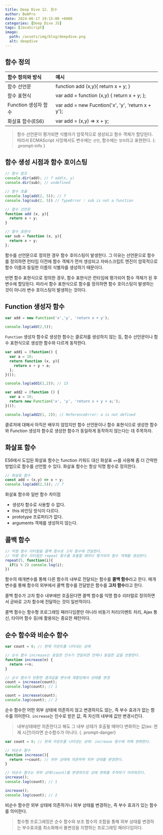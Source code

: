 ```yaml
---
title: Deep Dive 12. 함수
author: BeAPro
date: 2024-06-17 19:15:00 +0900
categories: [Deep Dive JS]
tags: [JavaScript]
image:
  path: /assets/img/blog/deepdive.png
  alt: deepdive
---
```

## **함수 정의**

| 함수 정의와 방식     | 예시                                              |
| :------------------- | :------------------------------------------------ |
| 함수 선언문          | function add (x,y){ return x + y; }               |
| 함수 표현식          | var add = function (x,y) { return x + y; };       |
| Function 생성자 함수 | var add = new Fucntion('x', 'y', 'return x + y'); |
| 화살표 함수(ES6)     | var add = (x,y) => x + y;                         |

> 함수 선언문이 평가되면 식별자가 암묵적으로 생성되고 함수 객체가 할당된다.
> 따라서 ECMAScript 사앙헤서도 변수에는 `선언`, 함수에는 `정의`라고 표현한다.
{: .prompt-info }

## **함수 생성 시점과 함수 호이스팅**

```js
// 함수 참조
console.dir(add); // f add(x, y)
console.dir(sub); // undefined

// 함수 호출
console.log(add(2, 5)); // 7
console.log(sub(2, 5)) // TypeError : sub is not a function

// 함수 선언문
function add (x, y){
  return x + y;
}

// 함수 표현식
var sub = function (x, y){
  return x + y;
};
```
함수를 선언문으로 정의한 경우 함수 호이스팅이 발생한다.
그 이유는 선언문으로 함수를 정의하면 런타임 이전에 함수 객체가 먼저 생성되고 자바스크립트 엔진이 암묵적으로 함수 이름과 동일한 이름의 식별자를 생성하기 때문이다.

반면 함수 표현식으로 정의한 경우, 함수 표현식은 런타임에 평가되어 함수 객체가 된 후 변수에 할당된다.
따라서 함수 표현식으로 함수를 정의하면 함수 호이스팅이 발생하는 것이 아니라 변수 호이스팅이 발생하는 것이다.

## **Function 생성자 함수**

```js
var add = new Function('x','y', 'return x + y');

console.log(add(2,5));
```
`Function` 생성자 함수로 생성한 함수는 클로저를 생성하지 않는 등, 함수 선언문이나 함수 표현식으로 생성한 함수와 다르게 동작한다.

```js
var add1 = (function() {
  var a = 10;
  return function (x, y){
    return x + y + a;
  };
}());

console.log(add1(1,2)); // 13

var add2 = (function () {
  var a = 10;
  return new Function('x', 'y', 'return x + y + a;');
}());

console.log(add2(1, 2)); // ReferenceError: a is not defined
```
클로저에 대해서 아직은 배우지 않았지만 함수 선언문이나 함수 표현식으로 생성한 함수와 Function 생성자 함수로 생성한 함수가 동일하게 동작하지 않는다는 데 주목하자.

## **화살표 함수**
ES6에서 도입된 화살표 함수는 function 키워드 대신 화살표 `=>`를 사용해 좀 더 간략한 방법으로 함수를 선언할 수 있다.
화살표 함수는 항상 익명 함수로 정의한다.

```js
// 화살표 함수
const add = (x,y) => x + y;
console.log(add(2,5)); // 7
```
화살표 함수와 일반 함수 차이점
- 생성자 함수로 사용할 수 없다.
- this 바인딩 방식이 다르다.
- prototype 프로퍼티가 없다.
- arguments 객체를 생성하지 않는다.

## **콜백 함수**

```js
// 익명 함수 리터럴을 콜백 함수로 고차 함수에 전달한다.
// 익명 함수 리터럴은 repeat 함수를 호출할 때마다 평가되어 함수 객체를 생성한다.
repeat(5, function(i){
  if(i % 2) console.log(i);
})
```
함수의 매개변수를 통해 다른 함수의 내부로 전달되는 함수를 **콜백 함수**라고 한다.
매개 변수를 통해 함수의 외부에서 콜백 함수를 전달받은 함수를 **고차 함수**라고 한다.

콜백 함수가 고차 함수 내부에만 호출된다면 콜백 함수를 익명 함수 리터럴로 정의하면서 곧바로 고차 함수에 전달하는 것이 일반적이다.

콜백 함수는 함수형 프로그래밍 패러다임뿐만 아니라 비동기 처리(이벤트 처리, Ajax 통신, 타이머 함수 등)에 활용되는 중요한 패턴이다.

## **순수 함수와 비순수 함수**

```js
var count = 0; // 현재 카운트를 나타내는 상태

// 순수 함수 increase는 동일한 인수가 전달되면 언제나 동일한 값을 반환한다.
function increase(n) {
  return ++n;
}

// 순수 함수가 반환한 결과값을 변수에 재할당해서 상태를 변경
count = increase(count);
console.log(count); // 1

count = increase(count);
console.log(count); // 2
```
순수 함수란 어떤 외부 상태에 의존하지 않고 변경하지도 않는, 즉 부수 효과가 없는 함수를 의미한다.
`increase`는 인수로 받은 값, 즉 자신의 내부에 값만 변경시킨다.
>내부상태에만 의존한다고 해도 그 내부 상태가 호출될 때마다 변화하는 값(ex: 현재 시간)이라면 순수함수가 아니다.
{. prompt-danger}

```js
var count = 0; // 현재 카운트를 나타낸는 상태: increase 함수에 의해 변화한다.

// 비순수 함수
function increase(){
  return ++count; // 외부 상태에 의존하며 외부 상태를 변경한다.
}

// 비순수 함수는 외부 상태(count)를 변경하므로 상태 변화를 추적하기 어려워진다.
increase();
console.log(count); // 1

increase();
console.log(count); // 2
```
비순수 함수란 외부 상태에 의존하거나 외부 상태를 변경하는, 즉 부수 효과가 있는 함수를 의미한다.

> 함수형 프로그래밍은 순수 함수와 보조 함수의 조합을 통해 외부 상태를 변경하는 부수효과를 최소화해서 불변성을 지향하는 프로그래밍 패러다임이다.